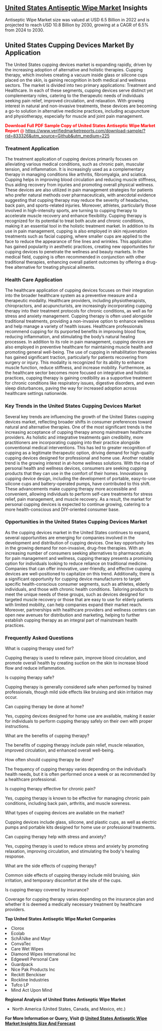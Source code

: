 <h2><a href="https://www.verifiedmarketreports.com/download-sample/?rid=833326&amp;utm_source=Github&amp;utm_medium=225" target="_blank">United States Antiseptic Wipe Market</a> Insights</h2><p>Antiseptic Wipe Market size was valued at USD 6.5 Billion in 2022 and is projected to reach USD 10.8 Billion by 2030, growing at a CAGR of 6.5% from 2024 to 2030.</p><p><h2>United States Cupping Devices Market By Application</h2> <p>The United States cupping devices market is expanding rapidly, driven by the increasing adoption of alternative and holistic therapies. Cupping therapy, which involves creating a vacuum inside glass or silicone cups placed on the skin, is gaining recognition in both medical and wellness sectors. The market is divided into two primary applications: Treatment and Healthcare. In each of these segments, cupping devices serve distinct yet complementary roles, catering to the therapeutic needs of individuals seeking pain relief, improved circulation, and relaxation. With growing interest in natural and non-invasive treatments, these devices are becoming a go-to solution in alternative medicine practices, including acupuncture and physiotherapy, especially for muscle and joint pain management. <p><span class=""><span style="color: #ff0000;"><strong>Download Full PDF Sample Copy of United States Antiseptic Wipe Market Report</strong> @ </span><a href="https://www.verifiedmarketreports.com/download-sample/?rid=833326&amp;utm_source=Github&amp;utm_medium=225" target="_blank">https://www.verifiedmarketreports.com/download-sample/?rid=833326&amp;utm_source=Github&amp;utm_medium=225</a></span></p></p> <h3>Treatment Application</h3> <p>The treatment application of cupping devices primarily focuses on alleviating various medical conditions, such as chronic pain, muscular tension, and inflammation. It is increasingly used as a complementary therapy in managing conditions like arthritis, fibromyalgia, and sciatica. Cupping helps in improving blood circulation and reducing muscle stiffness, thus aiding recovery from injuries and promoting overall physical wellness. These devices are also utilized in pain management strategies for patients who prefer natural methods over pharmaceuticals, with anecdotal evidence suggesting that cupping therapy may reduce the severity of headaches, back pain, and sports-related injuries. Moreover, athletes, particularly those involved in high-intensity sports, are turning to cupping therapy to accelerate muscle recovery and enhance flexibility. Cupping therapy is recognized for its potential to treat both acute and chronic conditions, making it an essential tool in the holistic treatment market. In addition to its use in pain management, cupping is also employed in skin rejuvenation treatments such as facial cupping, where smaller cups are applied to the face to reduce the appearance of fine lines and wrinkles. This application has gained popularity in aesthetic practices, creating new opportunities for cupping devices to penetrate the wellness and beauty markets. In the medical field, cupping is often recommended in conjunction with other traditional therapies, enhancing overall patient outcomes by offering a drug-free alternative for treating physical ailments.</p> <h3>Health Care Application</h3> <p>The healthcare application of cupping devices focuses on their integration into the broader healthcare system as a preventive measure and a therapeutic modality. Healthcare providers, including physiotherapists, chiropractors, and acupuncturists, are increasingly incorporating cupping therapy into their treatment protocols for chronic conditions, as well as for stress and anxiety management. Cupping therapy is often used alongside traditional treatments, providing a non-invasive option to enhance wellness and help manage a variety of health issues. Healthcare professionals recommend cupping for its purported benefits in improving blood flow, reducing inflammation, and stimulating the body’s natural healing processes. In addition to its role in pain management, cupping devices are also employed in preventive healthcare for maintaining muscle health and promoting general well-being. The use of cupping in rehabilitation therapies has gained significant traction, particularly for patients recovering from surgery or injury. This modality is recognized for its ability to enhance muscle function, reduce stiffness, and increase mobility. Furthermore, as the healthcare sector becomes more focused on integrative and holistic practices, cupping therapy is gaining credibility as a supportive treatment for chronic conditions like respiratory issues, digestive disorders, and even sleep disturbances, paving the way for increased adoption across healthcare settings nationwide.</p> <h3>Key Trends in the United States Cupping Devices Market</h3> <p>Several key trends are influencing the growth of the United States cupping devices market, reflecting broader shifts in consumer preferences toward natural and alternative therapies. One of the most significant trends is the increasing acceptance of cupping therapy among mainstream healthcare providers. As holistic and integrative treatments gain credibility, more practitioners are incorporating cupping into their practice alongside conventional medical interventions. This has led to greater recognition of cupping as a legitimate therapeutic option, driving demand for high-quality cupping devices designed for professional and home use. Another notable trend is the growing interest in at-home wellness solutions. With the rise of personal health and wellness devices, consumers are seeking cupping products that they can use in the comfort of their homes. Innovations in cupping device design, including the development of portable, easy-to-use silicone cups and battery-operated pumps, have contributed to this shift. These advancements make cupping therapy more accessible and convenient, allowing individuals to perform self-care treatments for stress relief, pain management, and muscle recovery. As a result, the market for personal cupping devices is expected to continue growing, catering to a more health-conscious and DIY-oriented consumer base.</p> <h3>Opportunities in the United States Cupping Devices Market</h3> <p>As the cupping devices market in the United States continues to expand, several opportunities are emerging for companies involved in the development and distribution of cupping devices. One key opportunity lies in the growing demand for non-invasive, drug-free therapies. With an increasing number of consumers seeking alternatives to pharmaceuticals for pain management and wellness, cupping therapy presents a promising option for individuals looking to reduce reliance on traditional medicine. Companies that can offer innovative, user-friendly, and effective cupping devices are well-positioned to capitalize on this trend. Additionally, there is a significant opportunity for cupping device manufacturers to target specific health-conscious consumer segments, such as athletes, elderly individuals, and those with chronic health conditions. Tailoring products to meet the unique needs of these groups, such as devices designed for targeted muscle recovery or those that are easy to use for elderly patients with limited mobility, can help companies expand their market reach. Moreover, partnerships with healthcare providers and wellness centers can open new avenues for distribution and marketing, helping to further establish cupping therapy as an integral part of mainstream health practices.</p> <h3>Frequently Asked Questions</h3> <p>What is cupping therapy used for?</p> <p>Cupping therapy is used to relieve pain, improve blood circulation, and promote overall health by creating suction on the skin to increase blood flow and reduce inflammation.</p> <p>Is cupping therapy safe?</p> <p>Cupping therapy is generally considered safe when performed by trained professionals, though mild side effects like bruising and skin irritation may occur.</p> <p>Can cupping therapy be done at home?</p> <p>Yes, cupping devices designed for home use are available, making it easier for individuals to perform cupping therapy safely on their own with proper instructions.</p> <p>What are the benefits of cupping therapy?</p> <p>The benefits of cupping therapy include pain relief, muscle relaxation, improved circulation, and enhanced overall well-being.</p> <p>How often should cupping therapy be done?</p> <p>The frequency of cupping therapy varies depending on the individual’s health needs, but it is often performed once a week or as recommended by a healthcare professional.</p> <p>Is cupping therapy effective for chronic pain?</p> <p>Yes, cupping therapy is known to be effective for managing chronic pain conditions, including back pain, arthritis, and muscle soreness.</p> <p>What types of cupping devices are available on the market?</p> <p>Cupping devices include glass, silicone, and plastic cups, as well as electric pumps and portable kits designed for home use or professional treatments.</p> <p>Can cupping therapy help with stress and anxiety?</p> <p>Yes, cupping therapy is used to reduce stress and anxiety by promoting relaxation, improving circulation, and stimulating the body's healing response.</p> <p>What are the side effects of cupping therapy?</p> <p>Common side effects of cupping therapy include mild bruising, skin irritation, and temporary discomfort at the site of the cups.</p> <p>Is cupping therapy covered by insurance?</p> <p>Coverage for cupping therapy varies depending on the insurance plan and whether it is deemed a medically necessary treatment by healthcare providers.</p> </p><p><strong>Top United States Antiseptic Wipe Market Companies</strong></p><div data-test-id=""><p><li>Clorox</li><li> Ecolab</li><li> SchÃ¼lke and Mayr</li><li> ConvaTec</li><li> Care Wet Wipes</li><li> Diamond Wipes International Inc</li><li> Edgewell Personal Care</li><li> Guardpack</li><li> Nice Pak Products Inc</li><li> Reckitt Benckiser</li><li> Rockline Industries</li><li> Tufco LP</li><li> Mind Act Upon Mind</li></p><div><strong>Regional Analysis of&nbsp;United States Antiseptic Wipe Market</strong></div><ul><li dir="ltr"><p dir="ltr">North America&nbsp;(United States, Canada, and Mexico, etc.)</p></li></ul><p><strong>For More Information or Query, Visit @&nbsp;</strong><strong><a href="https://www.verifiedmarketreports.com/product/antiseptic-wipe-market/?utm_source=Github&amp;utm_medium=225" target="_blank">United States Antiseptic Wipe Market Insights Size And Forecast</a></strong></p></div>
